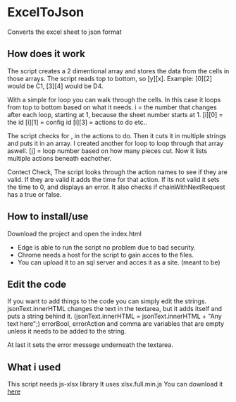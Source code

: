 # ExcelToJson
Converts the excel sheet to json format

## How does it work
The script creates a 2 dimentional array and stores the data from the cells in those arrays.
The script reads top to bottom, so [y][x].
Example: [0][2] would be C1, [3][4] would be D4.

With a simple for loop you can walk through the cells.
In this case it loops from top to bottom based on what it needs.
i = the number that changes after each loop, starting at 1, because the sheet number starts at 1.
[i][0] = the id
[i][1] = config id
[i][3] = actions to do
etc..

The script checks for , in the actions to do. 
Then it cuts it in multiple strings and puts it in an array.
I created another for loop to loop through that array aswell.
[j] = loop number based on how many pieces cut.
Now it lists multiple actions beneath eachother.

Contect Check,
The script looks through the action names to see if they are valid.
If they are valid it adds the time for that action.
If its not valid it sets the time to 0, and displays an error.
It also checks if chainWithNextRequest has a true or false.

## How to install/use
Download the project and open the index.html
* Edge is able to run the script no problem due to bad security.
* Chrome needs a host for the script to gain acces to the files.
* You can upload it to an sql server and acces it as a site. (meant to be)

## Edit the code
If you want to add things to the code you can simply edit the strings.
jsonText.innerHTML changes the text in the textarea, 
but it adds itself and puts a string behind it. (jsonText.innerHTML = jsonText.innerHTML + "Any text here";)
errorBool, errorAction and comma are variables that are empty unless it needs to be added to the string.

At last it sets the error messege underneath the textarea.

## What i used
This script needs js-xlsx library
It uses xlsx.full.min.js
You can download it [here](https://github.com/SheetJS/js-xlsx)
